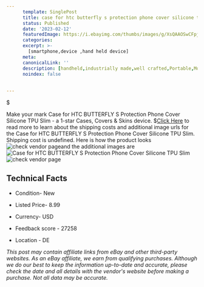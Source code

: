 ```yaml
---
      template: SinglePost
      title: case for htc butterfly s protection phone cover silicone tpu slim
      status: Published
      date: '2023-02-12'
      featuredImage: https://i.ebayimg.com/thumbs/images/g/XsQAAOSwCFpj3MJu/s-l225.jpg
      categories: 
      excerpt: >-
        [smartphone,device ,hand held device]
      meta:
      canonicalLink: ''
      description: [handheld,industrially made,well crafted,Portable,Mobile,Compact,Convenient,Lightweight,Maneuverable,Man-portable,Miniature,Carriable,Hand-held,Light,Holdable,Transportable,Mobile device,Pocket-sized,On-the-go,Wireless,Cordless,Compact size,Convenient size, smartphone,device ,hand held device]
      noindex: false
      
        
---
```

$

Make your mark Case for HTC BUTTERFLY S Protection Phone Cover Silicone TPU Slim - a 1-star Cases, Covers & Skins device.
$[Click Here](https://www.ebay.com/itm/334729820661?hash=item4def73b9f5%3Ag%3AXsQAAOSwCFpj3MJu&amdata=enc%3AAQAHAAAA4G93Nx1OUuySTjVTOTGojSxNXW3JN8zzUFV4g5gamQF7mZcrnlPYqCuf1Tsj%2FeAzEWDGNQOWEG1ucaii5ayejfks1RLu0WBmHTcpdXtWWALcS4rfCAQHPBGiTtU4WAiSr72JFZoPGpF8cU19H45oSppbT6PEE23gYUSxKU7em8iZjTS%2Bz3fMA%2Ft1JAwTREHhFxVL%2FdjfKos4He0DtdkTmVL0NS%2B114UhJxS%2FGiMMRRBOCuhPtlNKSwUlQUsg7AhV99AlRPaGfd42K3A0s6mwzt08E41g%2Fnyh3Aj757HZTNuJ&mkevt=1&mkcid=1&mkrid=711-53200-19255-0&campid=%253CePNCampaignId%253E&customid=%253CreferenceId%253E&toolid=10049) to read more to learn about the shipping costs and additional image urls for the Case for HTC BUTTERFLY S Protection Phone Cover Silicone TPU Slim. Shipping cost is undefined. Here is how the product looks ![check vendor page](https://i.ebayimg.com/thumbs/images/g/XsQAAOSwCFpj3MJu/s-l225.jpg)and the additional images are![Case for HTC BUTTERFLY S Protection Phone Cover Silicone TPU Slim](https://i.ebayimg.com/images/g/XsQAAOSwCFpj3MJu/s-l1200.jpg)![check vendor page](https://origin-galleryplus.ebayimg.com/ws/web/334729820661_2_0_1/225x225.jpg,https://origin-galleryplus.ebayimg.com/ws/web/334729820661_3_0_1/225x225.jpg)



 ## Technical Facts 



     
      

 - Condition- New 


      

 - Listed Price- 8.99 


      

 - Currency- USD 


      

 - Feedback score - 27258 


      

 - Location - DE 


      
      

 *_This post may contain affiliate links from eBay and other third-party websites. As an eBay affiliate, we earn from qualifying purchases. Although we do our best to keep the information up-to-date and accurate, please check the date and all details with the vendor's website before making a purchase. Not all data may be accurate._*






